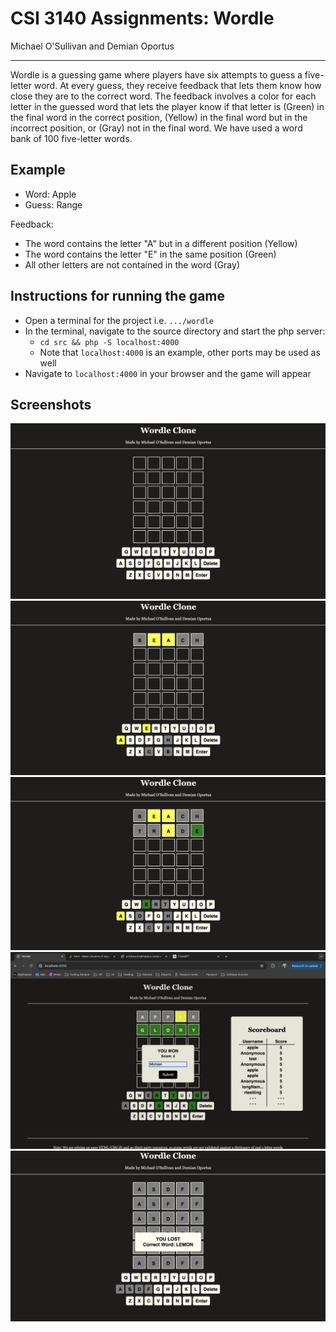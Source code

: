 # CSI 3140 Assignments: Wordle
Michael O'Sullivan and Demian Oportus

----

Wordle is a guessing game where players have six attempts to guess a five-letter word. At every guess, they receive feedback that lets them know how close they are to the correct word. The feedback involves a color for each letter in the guessed word that lets the player know if that letter is (Green) in the final word in the correct position, (Yellow) in the final word but in the incorrect position, or (Gray) not in the final word. We have used a word bank of 100 five-letter words.

## Example
- Word: Apple
- Guess: Range

Feedback: 
- The word contains the letter "A" but in a different position (Yellow)
- The word contains the letter "E" in the same position (Green)
- All other letters are not contained in the word (Gray)

## Instructions for running the game
- Open a terminal for the project i.e. ```.../wordle```
- In the terminal, navigate to the source directory and start the php server: 
  - ```cd src && php -S localhost:4000```
  - Note that ```localhost:4000``` is an example, other ports may be used as well
- Navigate to ```localhost:4000``` in your browser and the game will appear

## Screenshots

![Wordle game screenshot 1 - Guess 0](https://github.com/MichaelCSI/wordle/blob/master/docs/design_system/wordle%201.png)
![Wordle game screenshot 2 - Guess 1](https://github.com/MichaelCSI/wordle/blob/master/docs/design_system/wordle%202.png)
![Wordle game screenshot 3 - Guess 2](https://github.com/MichaelCSI/wordle/blob/master/docs/design_system/wordle%203.png)
![Wordle game screenshot 4 - Win](https://github.com/MichaelCSI/wordle/blob/master/docs/design_system/wordle%204.png)
![Wordle game screenshot 5 - Loss](https://github.com/MichaelCSI/wordle/blob/master/docs/design_system/wordle%205.png)

